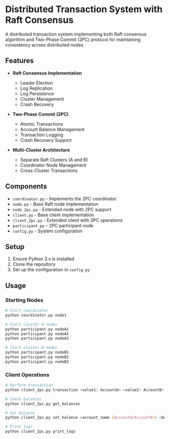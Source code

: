 # Distributed Transaction System with Raft Consensus

A distributed transaction system implementing both Raft consensus algorithm and Two-Phase Commit (2PC) protocol for maintaining consistency across distributed nodes.

## Features

- **Raft Consensus Implementation**
  - Leader Election
  - Log Replication
  - Log Persistence
  - Cluster Management
  - Crash Recovery

- **Two-Phase Commit (2PC)**
  - Atomic Transactions
  - Account Balance Management
  - Transaction Logging
  - Crash Recovery Support

- **Multi-Cluster Architecture**
  - Separate Raft Clusters (A and B)
  - Coordinator Node Management
  - Cross-Cluster Transactions

## Components

- `coordinator.py` - Implements the 2PC coordinator
- `node.py` - Base Raft node implementation
- `node_2pc.py` - Extended node with 2PC support
- `client.py` - Base client implementation
- `client_2pc.py` - Extended client with 2PC operations
- `participant.py` - 2PC participant node
- `config.py` - System configuration

## Setup

1. Ensure Python 3.x is installed
2. Clone the repository
3. Set up the configuration in `config.py`

## Usage

### Starting Nodes

```sh
# Start coordinator
python coordinator.py node1

# Start cluster A nodes
python participant.py nodeA1
python participant.py nodeA2
python participant.py nodeA3

# Start cluster B nodes
python participant.py nodeB1
python participant.py nodeB2
python participant.py nodeB3
```

### Client Operations
```sh
# Perform transaction
python client_2pc.py transaction <value1: AccountA> <value2: AccountB> [bonus] [simulation_num]

# Check balances
python client_2pc.py get_balances

# Set balance
python client_2pc.py set_balance <account_name [AccountA/AccountB]> <balance>

# Print logs
python client_2pc.py print_logs
```
